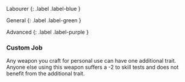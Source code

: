Labourer
{: .label .label-blue }

General
{: .label .label-green }

Advanced
{: .label .label-purple }

### Custom Job

Any weapon you craft for personal use can have one additional trait. Anyone else using this weapon suffers a -2 to skill tests and does not benefit from the additional trait.
